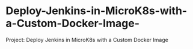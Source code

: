 # Deploy-Jenkins-in-MicroK8s-with-a-Custom-Docker-Image-
Project: Deploy Jenkins in MicroK8s with a Custom Docker Image
